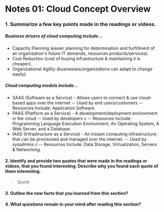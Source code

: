 # Notes 01: Cloud Concept Overview

### 1. Summarize a few key points made in the readings or videos.
##### Business drivers of cloud computing include... 
- Capacity Planning (easier planning for determination and furfillment of an organization's future IT demands, resources products/services).
- Cost Reduction (cost of buying infrastructure & maintaining it is cheaper).
- Organizational Agility (businesses/organizations can adapt to change easily).
##### Cloud computing models include...
- SAAS (Software as a Service) - Allows users to connect & use cloud-based apps over the internet -- Used by end users/customers
-- Resources Include: Application Software.
- PAAS (Platform as a Service) - A development/deployment environment in the cloud -- Used by developers
c -- Resources Include: Programming Language Execution Environment, An Operating System, A Web Server, and a Database.
- IAAS (Infrastructure as a Service) - An instant computing infrastructure, that can be provisoned and managed over the internet.  -- Used by sysadmins
c -- Resources Include: Data Storage, Virtualization, Servers & Networking.

#### 2. Identify and provide two quotes that were made in the readings or videos, that you found interesting. Describe why you found each quote of them interesting.
> Quote
> 
#### 3. Outline the new facts that you learned from this section?

#### 4. What questions remain in your mind after reading this section?
